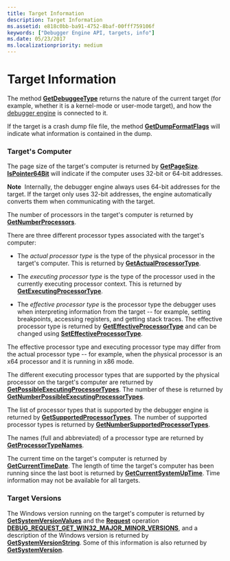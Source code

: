 ```yaml
---
title: Target Information
description: Target Information
ms.assetid: e818c0bb-ba91-4752-8baf-00fff759106f
keywords: ["Debugger Engine API, targets, info"]
ms.date: 05/23/2017
ms.localizationpriority: medium
---
```


# Target Information


The method [**GetDebuggeeType**](https://docs.microsoft.com/windows-hardware/drivers/ddi/dbgeng/nf-dbgeng-idebugcontrol3-getdebuggeetype) returns the nature of the current target (for example, whether it is a kernel-mode or user-mode target), and how the [debugger engine](introduction.md#debugger-engine) is connected to it.

If the target is a crash dump file file, the method [**GetDumpFormatFlags**](https://docs.microsoft.com/windows-hardware/drivers/ddi/dbgeng/nf-dbgeng-idebugcontrol3-getdumpformatflags) will indicate what information is contained in the dump.

### <span id="target_s_computer"></span><span id="TARGET_S_COMPUTER"></span>Target's Computer

The page size of the target's computer is returned by [**GetPageSize**](https://docs.microsoft.com/windows-hardware/drivers/ddi/dbgeng/nf-dbgeng-idebugcontrol3-getpagesize). [**IsPointer64Bit**](https://docs.microsoft.com/windows-hardware/drivers/ddi/dbgeng/nf-dbgeng-idebugcontrol3-ispointer64bit) will indicate if the computer uses 32-bit or 64-bit addresses.

**Note**  Internally, the debugger engine always uses 64-bit addresses for the target. If the target only uses 32-bit addresses, the engine automatically converts them when communicating with the target.

 

The number of processors in the target's computer is returned by [**GetNumberProcessors**](https://docs.microsoft.com/windows-hardware/drivers/ddi/dbgeng/nf-dbgeng-idebugcontrol3-getnumberprocessors).

There are three different processor types associated with the target's computer:

-   The *actual processor type* is the type of the physical processor in the target's computer. This is returned by [**GetActualProcessorType**](https://docs.microsoft.com/windows-hardware/drivers/ddi/dbgeng/nf-dbgeng-idebugcontrol3-getactualprocessortype).

-   The *executing processor type* is the type of the processor used in the currently executing processor context. This is returned by [**GetExecutingProcessorType**](https://docs.microsoft.com/windows-hardware/drivers/ddi/dbgeng/nf-dbgeng-idebugcontrol3-getexecutingprocessortype).

-   The *effective processor type* is the processor type the debugger uses when interpreting information from the target -- for example, setting breakpoints, accessing registers, and getting stack traces. The effective processor type is returned by [**GetEffectiveProcessorType**](https://docs.microsoft.com/windows-hardware/drivers/ddi/dbgeng/nf-dbgeng-idebugcontrol3-geteffectiveprocessortype) and can be changed using [**SetEffectiveProcessorType**](https://docs.microsoft.com/windows-hardware/drivers/ddi/dbgeng/nf-dbgeng-idebugcontrol3-seteffectiveprocessortype).

The effective processor type and executing processor type may differ from the actual processor type -- for example, when the physical processor is an x64 processor and it is running in x86 mode.

The different executing processor types that are supported by the physical processor on the target's computer are returned by [**GetPossibleExecutingProcessorTypes**](https://docs.microsoft.com/windows-hardware/drivers/ddi/dbgeng/nf-dbgeng-idebugcontrol3-getpossibleexecutingprocessortypes). The number of these is returned by [**GetNumberPossibleExecutingProcessorTypes**](https://docs.microsoft.com/windows-hardware/drivers/ddi/dbgeng/nf-dbgeng-idebugcontrol3-getnumberpossibleexecutingprocessortypes).

The list of processor types that is supported by the debugger engine is returned by [**GetSupportedProcessorTypes**](https://docs.microsoft.com/windows-hardware/drivers/ddi/dbgeng/nf-dbgeng-idebugcontrol3-getsupportedprocessortypes). The number of supported processor types is returned by [**GetNumberSupportedProcessorTypes**](https://docs.microsoft.com/windows-hardware/drivers/ddi/dbgeng/nf-dbgeng-idebugcontrol3-getnumbersupportedprocessortypes).

The names (full and abbreviated) of a processor type are returned by [**GetProcessorTypeNames**](https://docs.microsoft.com/windows-hardware/drivers/ddi/dbgeng/nf-dbgeng-idebugcontrol3-getprocessortypenames).

The current time on the target's computer is returned by [**GetCurrentTimeDate**](https://docs.microsoft.com/windows-hardware/drivers/ddi/dbgeng/nf-dbgeng-idebugcontrol3-getcurrenttimedate). The length of time the target's computer has been running since the last boot is returned by [**GetCurrentSystemUpTime**](https://docs.microsoft.com/windows-hardware/drivers/ddi/dbgeng/nf-dbgeng-idebugcontrol3-getcurrentsystemuptime). Time information may not be available for all targets.

### <span id="target_versions"></span><span id="TARGET_VERSIONS"></span>Target Versions

The Windows version running on the target's computer is returned by [**GetSystemVersionValues**](https://docs.microsoft.com/windows-hardware/drivers/ddi/dbgeng/nf-dbgeng-idebugcontrol4-getsystemversionvalues) and the [**Request**](https://docs.microsoft.com/windows-hardware/drivers/ddi/dbgeng/nf-dbgeng-idebugadvanced3-request) operation [**DEBUG\_REQUEST\_GET\_WIN32\_MAJOR\_MINOR\_VERSIONS**](https://docs.microsoft.com/windows-hardware/drivers/debugger/debug-request-get-win32-major-minor-versions), and a description of the Windows version is returned by [**GetSystemVersionString**](https://docs.microsoft.com/windows-hardware/drivers/ddi/dbgeng/nf-dbgeng-idebugcontrol4-getsystemversionstring). Some of this information is also returned by [**GetSystemVersion**](https://docs.microsoft.com/windows-hardware/drivers/ddi/dbgeng/nf-dbgeng-idebugcontrol3-getsystemversion).

 

 





